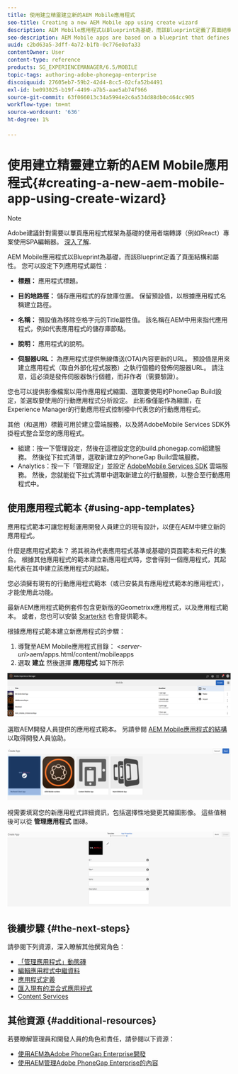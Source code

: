 ```yaml
---
title: 使用建立精靈建立新的AEM Mobile應用程式
seo-title: Creating a new AEM Mobile app using create wizard
description: AEM Mobile應用程式以Blueprint為基礎，而該Blueprint定義了頁面結構和屬性。 請依照本頁面的說明操作，瞭解如何根據應用程式範本建立新的應用程式。
seo-description: AEM Mobile apps are based on a blueprint that defines a page structure and properties. Follow this page to learn about how to create a new app based on an app template.
uuid: c2bd63a5-3dff-4a72-b1fb-0c776e0afa33
contentOwner: User
content-type: reference
products: SG_EXPERIENCEMANAGER/6.5/MOBILE
topic-tags: authoring-adobe-phonegap-enterprise
discoiquuid: 27605eb7-59b2-42d4-8cc5-02cfa52b4491
exl-id: be093025-b19f-4499-a7b5-aae5ab74f966
source-git-commit: 63f066013c34a5994e2c6a534d88db0c464cc905
workflow-type: tm+mt
source-wordcount: '636'
ht-degree: 1%

---
```


# 使用建立精靈建立新的AEM Mobile應用程式{#creating-a-new-aem-mobile-app-using-create-wizard}

>[!NOTE]
>
>Adobe建議針對需要以單頁應用程式框架為基礎的使用者端轉譯（例如React）專案使用SPA編輯器。 [深入了解](/help/sites-developing/spa-overview.md).

AEM Mobile應用程式以Blueprint為基礎，而該Blueprint定義了頁面結構和屬性。 您可以設定下列應用程式屬性：

* **標題：** 應用程式標題。
* **目的地路徑：** 儲存應用程式的存放庫位置。 保留預設值，以根據應用程式名稱建立路徑。

* **名稱：** 預設值為移除空格字元的Title屬性值。 該名稱在AEM中用來指代應用程式，例如代表應用程式的儲存庫節點。
* **說明：** 應用程式的說明。
* **伺服器URL：** 為應用程式提供無線傳送(OTA)內容更新的URL。 預設值是用來建立應用程式（取自外部化程式服務）之執行個體的發佈伺服器URL。 請注意，這必須是發佈伺服器執行個體，而非作者（需要驗證）。

您也可以提供影像檔案以用作應用程式縮圖、選取要使用的PhoneGap Build設定，並選取要使用的行動應用程式分析設定。 此影像僅能作為縮圖，在Experience Manager的行動應用程式控制檯中代表您的行動應用程式。

其他（和選用）標籤可用於建立雲端服務，以及將AdobeMobile Services SDK外掛程式整合至您的應用程式。

* 組建：按一下管理設定，然後在這裡設定您的build.phonegap.com組建服務。 然後從下拉式清單，選取新建立的PhoneGap Build雲端服務。
* Analytics：按一下「管理設定」並設定 [AdobeMobile Services SDK](https://experienceleague.adobe.com/docs/mobile-services/using/home.html) 雲端服務。 然後，您就能從下拉式清單中選取新建立的行動服務，以整合至行動應用程式中。

## 使用應用程式範本 {#using-app-templates}

應用程式範本可讓您輕鬆運用開發人員建立的現有設計，以便在AEM中建立新的應用程式。

什麼是應用程式範本？ 將其視為代表應用程式基準或基礎的頁面範本和元件的集合。
根據其他應用程式的範本建立新應用程式時，您會得到一個應用程式，其起點代表在其中建立該應用程式的起點。

您必須擁有現有的行動應用程式範本（或已安裝具有應用程式範本的應用程式），才能使用此功能。

最新AEM應用程式範例套件包含更新版的Geometrixx應用程式，以及應用程式範本。 或者，您也可以安裝 [Starterkit](https://github.com/Adobe-Marketing-Cloud-Apps/aem-phonegap-starter-kit) 也會提供範本。

根據應用程式範本建立新應用程式的步驟：

1. 導覽至AEM Mobile應用程式目錄： &lt;*server-url*>aem/apps.html/content/mobileapps
1. 選取 **建立** 然後選擇 **應用程式** 如下所示

![chlimage_1-158](assets/chlimage_1-158.png)

選取AEM開發人員提供的應用程式範本。 另請參閱 [AEM Mobile應用程式的結構](/help/mobile/phonegap-structure-an-app.md) 以取得開發人員協助。

![chlimage_1-159](assets/chlimage_1-159.png)

視需要填寫您的新應用程式詳細資訊，包括選擇性地變更其縮圖影像。 這些值稍後可以從 **管理應用程式** 圖磚。

![chlimage_1-160](assets/chlimage_1-160.png)

## 後續步驟 {#the-next-steps}

請參閱下列資源，深入瞭解其他撰寫角色：

* [「管理應用程式」動態磚](/help/mobile/phonegap-app-details-tile.md)
* [編輯應用程式中繼資料](/help/mobile/phonegap-editmetadata.md)
* [應用程式定義](/help/mobile/phonegap-app-definitions.md)
* [匯入現有的混合式應用程式](/help/mobile/phonegap-adding-content-to-imported-app.md)
* [Content Services](/help/mobile/develop-content-as-a-service.md)

## 其他資源 {#additional-resources}

若要瞭解管理員和開發人員的角色和責任，請參閱以下資源：

* [使用AEM為Adobe PhoneGap Enterprise開發](/help/mobile/developing-in-phonegap.md)
* [使用AEM管理Adobe PhoneGap Enterprise的內容](/help/mobile/administer-phonegap.md)
